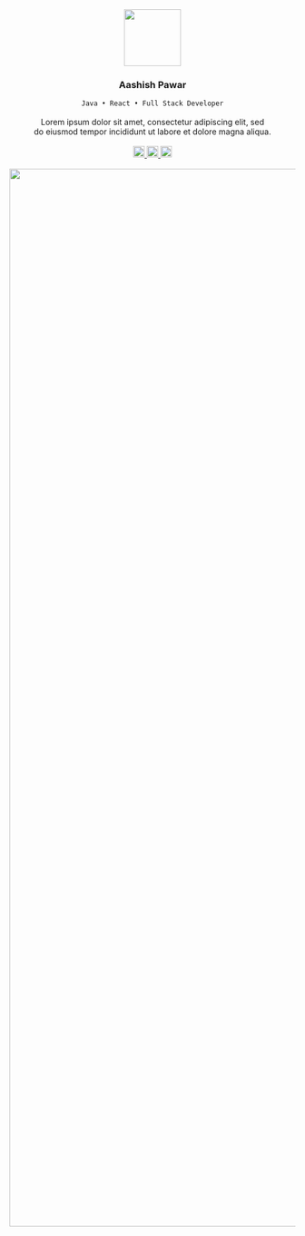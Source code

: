 <div align="center">
	<img src="https://media.giphy.com/media/WFZvB7VIXBgiz3oDXE/giphy.gif" width="100"/>
	<h3>Aashish Pawar</h3>
	<code>Java • React • Full Stack Developer</code> <br /><br />
	Lorem ipsum dolor sit amet, consectetur adipiscing elit, sed 
	<br />
	 do eiusmod tempor incididunt ut labore et dolore magna aliqua.
	<br />
	<br />
	<a href="https://ashishpawar517.github.io/portfolio/">
		<img height="20" src="https://img.shields.io/badge/Portfolio-8957e5?style=flat&logo=awesome-lists&logoColor=white" alt="Youtube Badge"/>
	</a>
	<a href="https://ashishpawar517.github.io/portfolio/">
		<img  height="20" src="https://img.shields.io/badge/LinkedIn-1f6feb?style=flat&logo=linkedin&logoColor=white" alt="LinkedIn Badge"/>
	</a>
	<a href="https://ashishpawar517.github.io/portfolio/">
		<img height="20" src="https://img.shields.io/badge/Contact-238636?style=flat&logo=gmail&logoColor=white" alt="Twitter Badge"/>
	</a>
	<br />
	<br />

  <img width="1865px" src="https://svgsilh.com/svg/484402.svg" />
</div>

